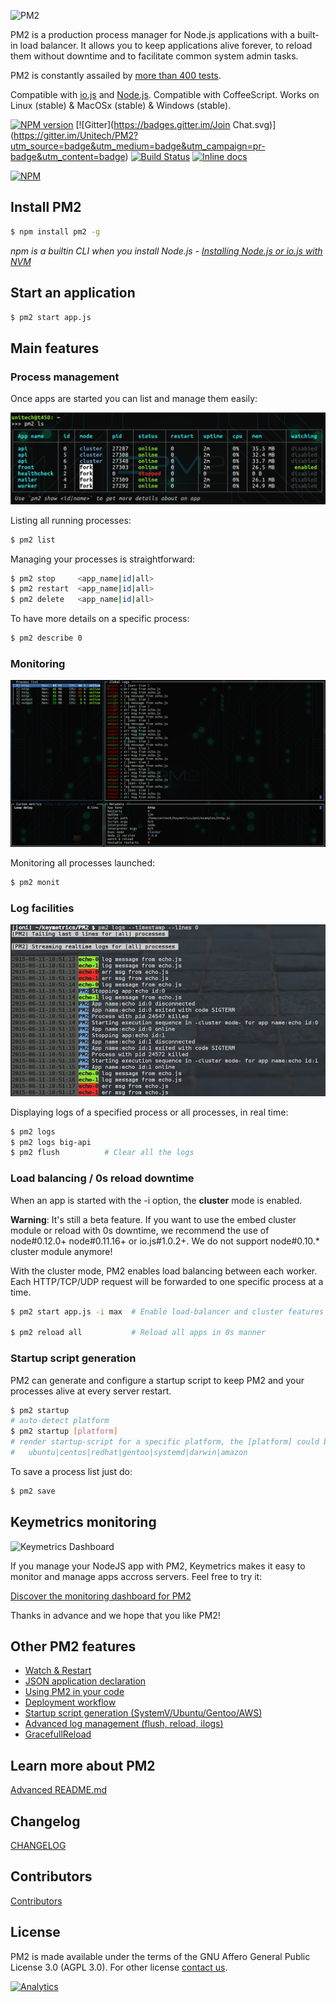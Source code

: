 ![PM2](https://github.com/unitech/pm2/raw/master/pres/pm2.20d3ef.png)

PM2 is a production process manager for Node.js applications with a built-in load balancer. It allows you to keep applications alive forever, to reload them without downtime and to facilitate common system admin tasks.

PM2 is constantly assailed by [more than 400 tests](https://travis-ci.org/Unitech/PM2).

Compatible with [io.js](https://github.com/iojs/io.js) and [Node.js](https://github.com/joyent/node).
Compatible with CoffeeScript.
Works on Linux (stable) & MacOSx (stable) & Windows (stable).

[![NPM version](https://badge.fury.io/js/pm2.png)](http://badge.fury.io/js/pm2) [![Gitter](https://badges.gitter.im/Join Chat.svg)] (https://gitter.im/Unitech/PM2?utm_source=badge&utm_medium=badge&utm_campaign=pr-badge&utm_content=badge) [![Build Status](https://api.travis-ci.org/Unitech/PM2.png?branch=master)](https://travis-ci.org/Unitech/PM2) [![Inline docs](http://inch-ci.org/github/unitech/pm2.svg?branch=master)](http://inch-ci.org/github/unitech/pm2)


[![NPM](https://nodei.co/npm/pm2.png?downloads=true&downloadRank=true)](https://nodei.co/npm/pm2/)

## Install PM2

```bash
$ npm install pm2 -g
```

*npm is a builtin CLI when you install Node.js - [Installing Node.js or io.js with NVM](https://keymetrics.io/2015/02/03/installing-node-js-and-io-js-with-nvm/)*

## Start an application

```bash
$ pm2 start app.js
```

## Main features

### Process management

Once apps are started you can list and manage them easily:

![Process listing](https://github.com/unitech/pm2/raw/master/pres/pm2-list.png)

Listing all running processes:

```bash
$ pm2 list
```

Managing your processes is straightforward:

```bash
$ pm2 stop     <app_name|id|all>
$ pm2 restart  <app_name|id|all>
$ pm2 delete   <app_name|id|all>
```

To have more details on a specific process:

```bash
$ pm2 describe 0
```

### Monitoring

![Monit](https://github.com/unitech/pm2/raw/master/pres/pm2-monit.png)

Monitoring all processes launched:

```bash
$ pm2 monit
```

### Log facilities

![Monit](https://github.com/unitech/pm2/raw/master/pres/pm2-logs.png)

Displaying logs of a specified process or all processes, in real time:

```bash
$ pm2 logs
$ pm2 logs big-api
$ pm2 flush          # Clear all the logs
```

### Load balancing / 0s reload downtime

When an app is started with the -i <worker number> option, the **cluster** mode is enabled.

**Warning**: It's still a beta feature. If you want to use the embed cluster module or reload with 0s downtime, we recommend the use of node#0.12.0+ node#0.11.16+ or io.js#1.0.2+. We do not support node#0.10.* cluster module anymore!

With the cluster mode, PM2 enables load balancing between each worker.
Each HTTP/TCP/UDP request will be forwarded to one specific process at a time.

```bash
$ pm2 start app.js -i max  # Enable load-balancer and cluster features

$ pm2 reload all           # Reload all apps in 0s manner
```

### Startup script generation

PM2 can generate and configure a startup script to keep PM2 and your processes alive at every server restart.

```bash
$ pm2 startup
# auto-detect platform
$ pm2 startup [platform]
# render startup-script for a specific platform, the [platform] could be one of:
#   ubuntu|centos|redhat|gentoo|systemd|darwin|amazon
```

To save a process list just do:

```bash
$ pm2 save
```

## Keymetrics monitoring

![Keymetrics Dashboard](https://keymetrics.io/assets/images/application-demo.png)

If you manage your NodeJS app with PM2, Keymetrics makes it easy to monitor and manage apps accross servers.
Feel free to try it:

[Discover the monitoring dashboard for PM2](https://app.keymetrics.io/#/register)

Thanks in advance and we hope that you like PM2!

## Other PM2 features

- [Watch & Restart](https://github.com/Unitech/PM2/blob/development/ADVANCED_README.md#a890)
- [JSON application declaration](https://github.com/Unitech/PM2/blob/development/ADVANCED_README.md#a10)
- [Using PM2 in your code](https://github.com/Unitech/PM2/blob/development/ADVANCED_README.md#programmatic-example)
- [Deployment workflow](https://github.com/Unitech/PM2/blob/development/ADVANCED_README.md#deployment)
- [Startup script generation (SystemV/Ubuntu/Gentoo/AWS)](https://github.com/Unitech/PM2/blob/master/ADVANCED_README.md#startup-script)
- [Advanced log management (flush, reload, ilogs)](https://github.com/Unitech/PM2/blob/development/ADVANCED_README.md#9)
- [GracefullReload](https://github.com/Unitech/PM2/blob/development/ADVANCED_README.md#a690)

## Learn more about PM2

[Advanced README.md](https://github.com/Unitech/PM2/blob/development/ADVANCED_README.md)

## Changelog

[CHANGELOG](https://github.com/Unitech/PM2/blob/master/CHANGELOG.md)

## Contributors

[Contributors](https://github.com/Unitech/PM2/graphs/contributors)

## License

PM2 is made available under the terms of the GNU Affero General Public License 3.0 (AGPL 3.0).
For other license [contact us](https://keymetrics.io/contact/).

[![Analytics](https://ga-beacon.appspot.com/UA-51734350-4/Unitech/pm2?pixel)](https://github.com/Unitech/pm2)
